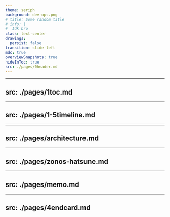 ```yaml
---
theme: seriph
background: dev-ops.png
# title: Some random title
# info: |
#  Idk bro
class: text-center
drawings:
  persist: false
transition: slide-left
mdc: true
overviewSnapshots: true
hideInToc: true
src: ./pages/0header.md
---
```


---
src: ./pages/1toc.md
---

---
src: ./pages/1-5timeline.md
---

---
src: ./pages/architecture.md
---

---
src: ./pages/zonos-hatsune.md
---

---
src: ./pages/memo.md
---

---
src: ./pages/4endcard.md
---
